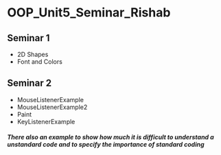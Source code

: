 # OOP_Unit5_Seminar_Rishab
## Seminar 1
* 2D Shapes
* Font and Colors
## Seminar 2
* MouseListenerExample
* MouseListenerExample2
* Paint
* KeyListenerExample
##### There also an example to show how much it is difficult to understand a unstandard code and to specify the importance of standard coding